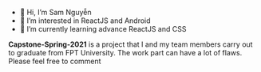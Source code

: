 - 👋 Hi, I’m Sam Nguyễn
- 👀 I’m interested in ReactJS and Android
- 🌱 I’m currently learning advance ReactJS and CSS

**Capstone-Spring-2021** is a project that I and my team members carry out to graduate from FPT University. The work part can have a lot of flaws. Please feel free to comment
<!---
Go-ixeSam/Go-ixeSam is a ✨ special ✨ repository because its `README.md` (this file) appears on your GitHub profile.
You can click the Preview link to take a look at your changes.
--->
